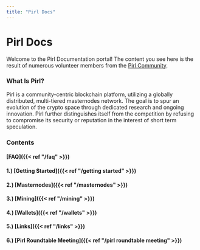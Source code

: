 ```yaml
---
title: "Pirl Docs"
---
```


# Pirl Docs

Welcome to the Pirl Documentation portal!  The content you see here is the result of numerous volunteer members from the [Pirl Community](https://discord.gg/ZSAzcmn).

### What Is Pirl?

Pirl is a community-centric blockchain platform, utilizing a globally distributed, multi-tiered masternodes network. The goal is to spur an evolution of the crypto space through dedicated research and ongoing innovation.  Pirl further distinguishes itself from the competition by refusing to compromise its security or reputation in the interest of short term speculation.

### Contents
#### [FAQ]({{< ref "/faq" >}})
#### 1.) [Getting Started]({{< ref "/getting started" >}})
#### 2.) [Masternodes]({{< ref "/masternodes" >}})
#### 3.) [Mining]({{< ref "/mining" >}})
#### 4.) [Wallets]({{< ref "/wallets" >}})
#### 5.) [Links]({{< ref "/links" >}})
#### 6.) [Pirl Roundtable Meeting]({{< ref "/pirl roundtable meeting" >}})